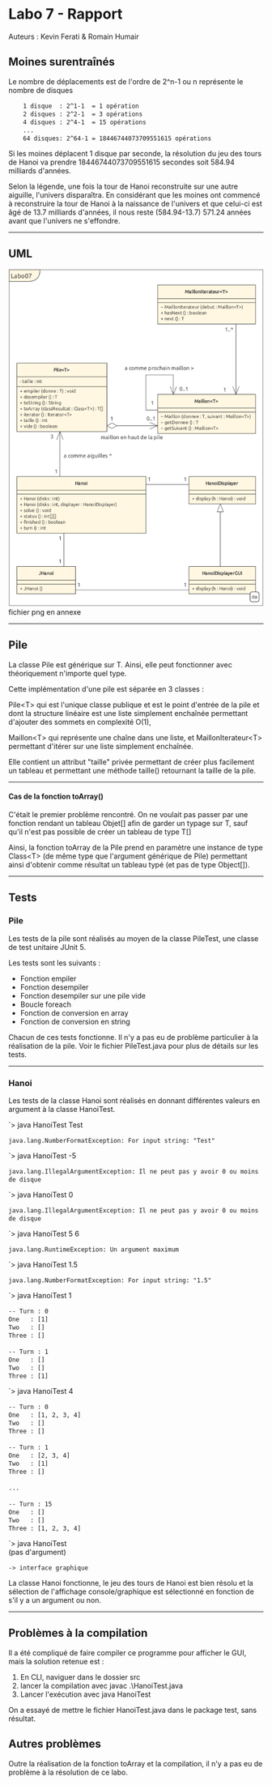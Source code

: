# Labo 7 - Rapport

Auteurs : Kevin Ferati & Romain Humair

## Moines surentraînés
Le nombre de déplacements est de l'ordre de 2^n-1 ou n représente le nombre de disques
~~~
    1 disque  : 2^1-1  = 1 opération
    2 disques : 2^2-1  = 3 opérations
    4 disques : 2^4-1  = 15 opérations
    ...
    64 disques: 2^64-1 = 18446744073709551615 opérations
~~~
Si les moines déplacent 1 disque par seconde, la résolution du jeu des tours de Hanoi va prendre 18446744073709551615 
secondes soit 584.94 milliards d'années.

Selon la légende, une fois la tour de Hanoi reconstruite sur une autre aiguille, l'univers disparaîtra.
En considérant que les moines ont commencé à reconstruire la tour de Hanoi à la naissance de l'univers et que
celui-ci est âgé de 13.7 milliards d'années, il nous reste (584.94-13.7) 571.24 années avant que l'univers
ne s'effondre.

___
## UML
![UML](UML_labo07.png)  
fichier png en annexe

___
## Pile

La classe Pile est générique sur T. Ainsi, elle peut fonctionner avec théoriquement n'importe quel type.

Cette implémentation d'une pile est séparée en 3 classes :

Pile\<T> qui est l'unique classe publique et est le point d'entrée de la pile et dont la structure linéaire est 
une liste simplement enchaînée permettant d'ajouter des sommets en complexité O(1),

Maillon\<T> qui représente une chaîne dans une liste,
et MaillonIterateur\<T> permettant d'itérer sur une liste simplement enchaînée.

Elle contient un attribut "taille" privée permettant de créer plus facilement un tableau et permettant une méthode 
taille() retournant la taille de la pile.
___
####  Cas de la fonction toArray()
C'était le premier problème rencontré. On ne voulait pas passer par une fonction rendant un tableau Objet[] afin de 
garder un typage sur T, sauf qu'il n'est pas possible de créer un tableau de type T[]


Ainsi, la fonction toArray de la Pile prend en paramètre une instance de type Class\<T> (de même type que l'argument 
générique de Pile) permettant ainsi d'obtenir comme résultat un tableau typé (et pas de type Object[]).
___
## Tests
### Pile

Les tests de la pile sont réalisés au moyen de la classe PileTest, une classe de test unitaire JUnit 5.

Les tests sont les suivants :

- Fonction empiler 
- Fonction desempiler 
- Fonction desempiler sur une pile vide
- Boucle foreach 
- Fonction de conversion en array 
- Fonction de conversion en string 

Chacun de ces tests fonctionne. Il n'y a pas eu de problème  particulier à la réalisation de la pile.
Voir le fichier PileTest.java pour plus de détails sur les tests.
___
### Hanoi

Les tests de la classe Hanoi sont réalisés en donnant différentes valeurs en argument à la classe HanoiTest.

`> java HanoiTest Test
~~~
java.lang.NumberFormatException: For input string: "Test"
~~~

`> java HanoiTest -5
~~~
java.lang.IllegalArgumentException: Il ne peut pas y avoir 0 ou moins de disque
~~~

`> java HanoiTest 0
~~~
java.lang.IllegalArgumentException: Il ne peut pas y avoir 0 ou moins de disque
~~~

`> java HanoiTest 5 6
~~~
java.lang.RuntimeException: Un argument maximum
~~~

`> java HanoiTest 1.5
~~~
java.lang.NumberFormatException: For input string: "1.5"
~~~

`> java HanoiTest 1
~~~
-- Turn : 0
One   : [1]
Two   : []
Three : []

-- Turn : 1
One   : []
Two   : []
Three : [1]
~~~

`> java HanoiTest 4
~~~
-- Turn : 0
One   : [1, 2, 3, 4]
Two   : []
Three : []

-- Turn : 1
One   : [2, 3, 4]
Two   : [1]
Three : []

...

-- Turn : 15
One   : []
Two   : []
Three : [1, 2, 3, 4]
~~~

`> java HanoiTest  
(pas d'argument)
~~~
-> interface graphique
~~~

La classe Hanoi fonctionne, le jeu des tours de Hanoi est bien résolu et la sélection de l'affichage 
console/graphique est sélectionné en fonction de s'il y a un argument ou non.

___

## Problèmes à la compilation
Il a été compliqué de faire compiler ce programme pour afficher le GUI, mais la solution retenue est :
1. En CLI, naviguer dans le dossier src
2. lancer la compilation avec javac .\HanoiTest.java
3. Lancer l'exécution avec java HanoiTest

On a essayé de mettre le fichier HanoiTest.java dans le package test, sans résultat.


## Autres problèmes
Outre la réalisation de la fonction toArray et la compilation, il n'y a pas eu de problème à la résolution de ce labo.









